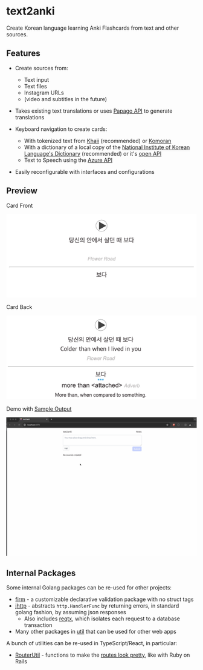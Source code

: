 # text2anki

Create Korean language learning Anki Flashcards from text and other sources.

## Features

- Create sources from:
  - Text input
  - Text files
  - Instagram URLs
  - (video and subtitles in the future)
- Takes existing text translations or uses
  [Papago API](https://api.ncloud-docs.com/docs/en/ai-naver-papagonmt) to generate translations

- Keyboard navigation to create cards:
  - With tokenized text from [Khaii](https://github.com/kakao/khaiii) (recommended) or [Komoran](https://github.com/shineware/KOMORAN)
  - With a dictionary of a local copy of the
    [National Institute of Korean Language's Dictionary](https://krdict.korean.go.kr/) (recommended)
    or it's [open API](https://krdict.korean.go.kr/openApi/openApiInfo)
  - Text to Speech using the [Azure API](https://learn.microsoft.com/en-us/azure/ai-services/speech-service/rest-speech-to-text)

- Easily reconfigurable with interfaces and configurations

## Preview

Card Front

![Card Front](docs/card-front.png)

Card Back

![Card Back](docs/card-back.png)

Demo with [Sample Output](docs/text2anki-018ec0ea-3739-76f1-be97-04d424bf6476.zip)

![Demo](docs/demo.gif)

## Internal Packages

Some internal Golang packages can be re-used for other projects:

- [firm](pkg/firm) - a customizable declarative validation package with no struct tags
- [jhttp](pkg/util/jhttp) - abstracts `http.HandlerFunc` by returning errors, in standard golang fashion, by assuming json responses
  - Also includes [reqtx](pkg/util/jhttp/reqtx), which isolates each request to a database transaction
- Many other packages in [util](pkg/util) that can be used for other web apps

A bunch of utilities can be re-used in TypeScript/React, in particular:

- [RouterUtil](ui/src/utils/RouterUtil.ts) - functions to make the [routes look pretty](ui/src/routes.ts), like with Ruby on Rails